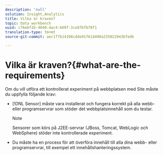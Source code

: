 ```yaml
---
description: 'null'
solution: Insight,Analytics
title: Vilka är kraven?
topic: Data workbench
uuid: c76ebf2b-4040-4ac4-b69f-3ce87bfb78f1
translation-type: tm+mt
source-git-commit: aec1f7b14198cdde91f61d490a235022943bfedb

---
```



# Vilka är kraven?{#what-are-the-requirements}

Om du vill utföra ett kontrollerat experiment på webbplatsen med Site måste du uppfylla följande krav:

* [!DNL Sensor] måste vara installerat och fungera korrekt på alla webb- eller programservrar som stöder det webbplatsinnehåll som du testar.

   >[!NOTE]
   >
   >Sensorer som körs på J2EE-servrar (JBoss, Tomcat, WebLogic och WebSphere) stöder inte kontrollerade experiment.

* Du måste ha en process för att överföra innehåll till alla dina webb- eller programservrar, till exempel ett innehållshanteringssystem.

